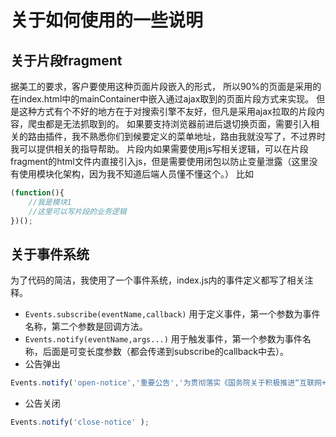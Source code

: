 # 关于如何使用的一些说明

关于片段fragment
----

据美工的要求，客户要使用这种页面片段嵌入的形式，
所以90%的页面是采用的在index.html中的mainContainer中嵌入通过ajax取到的页面片段方式来实现。
但是这种方式有个不好的地方在于对搜索引擎不友好，但凡是采用ajax拉取的片段内容，爬虫都是无法抓取到的。
如果要支持浏览器前进后退切换页面，需要引入相关的路由插件，我不熟悉你们到候要定义的菜单地址，路由我就没写了，不过界时我可以提供相关的指导帮助。
片段内如果需要使用js写相关逻辑，可以在片段fragment的html文件内直接引入js，但是需要使用闭包以防止变量泄露（这里没有使用模块化架构，因为我不知道后端人员懂不懂这个。）
比如
```javascript
(function(){
    //我是模块1
    //这里可以写片段的业务逻辑
})();
```

关于事件系统
----

为了代码的简洁，我使用了一个事件系统，index.js内的事件定义都写了相关注释。
* `Events.subscribe(eventName,callback)` 用于定义事件，第一个参数为事件名称，第二个参数是回调方法。
* `Events.notify(eventName,args...)` 用于触发事件，第一个参数为事件名称，后面是可变长度参数（都会传递到subscribe的callback中去）。
* 公告弹出
```javascript
Events.notify('open-notice','重要公告','为贯彻落实《国务院关于积极推进“互联网+”行动的指导意见》《国务院关于加快推……','http://www.baidu.com');
```
* 公告关闭
```javascript
Events.notify('close-notice' );
```

